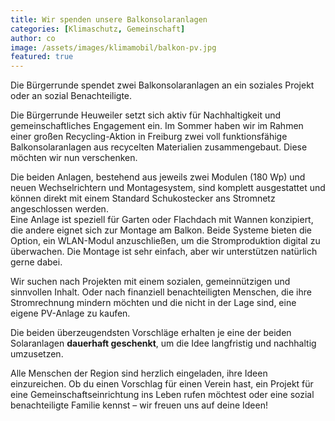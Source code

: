 ```yaml
---
title: Wir spenden unsere Balkonsolaranlagen
categories: [Klimaschutz, Gemeinschaft]
author: co
image: /assets/images/klimamobil/balkon-pv.jpg
featured: true
---
```


Die Bürgerrunde spendet zwei Balkonsolaranlagen an ein soziales Projekt oder an sozial Benachteiligte.

Die Bürgerrunde Heuweiler setzt sich aktiv für Nachhaltigkeit und gemeinschaftliches Engagement ein. Im Sommer haben wir im Rahmen einer großen Recycling-Aktion in Freiburg zwei voll funktionsfähige Balkonsolaranlagen aus recycelten Materialien zusammengebaut. Diese möchten wir nun verschenken.

Die beiden Anlagen, bestehend aus jeweils zwei Modulen (180 Wp) und neuen Wechselrichtern und Montagesystem, sind komplett ausgestattet und können direkt mit einem Standard Schukostecker ans Stromnetz angeschlossen werden.  
Eine Anlage ist speziell für Garten oder Flachdach mit Wannen konzipiert, die andere eignet sich zur Montage am Balkon. Beide Systeme bieten die Option, ein WLAN-Modul anzuschließen, um die Stromproduktion digital zu überwachen. Die Montage ist sehr einfach, aber wir unterstützen natürlich gerne dabei.

Wir suchen nach Projekten mit einem sozialen, gemeinnützigen und sinnvollen Inhalt. Oder nach finanziell benachteiligten Menschen, die ihre Stromrechnung mindern möchten und die nicht in der Lage sind, eine eigene PV-Anlage zu kaufen.

Die beiden überzeugendsten Vorschläge erhalten je eine der beiden Solaranlagen **dauerhaft geschenkt**, um die Idee langfristig und nachhaltig umzusetzen.

Alle Menschen der Region sind herzlich eingeladen, ihre Ideen einzureichen. Ob du einen Vorschlag für einen Verein hast, ein Projekt für eine Gemeinschaftseinrichtung ins Leben rufen möchtest oder eine sozial benachteiligte Familie kennst – wir freuen uns auf deine Ideen!
